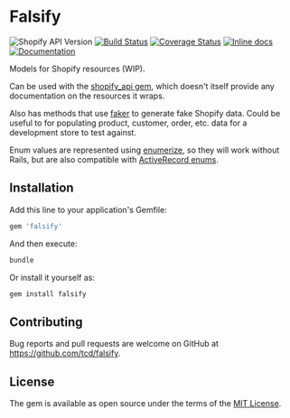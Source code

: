 # Falsify

![Shopify API Version](https://img.shields.io/badge/Shopify_API-2019--10-brightgreen.svg)
[![Build Status](https://travis-ci.org/tcd/falsify.svg?branch=master)](https://travis-ci.org/tcd/falsify)
[![Coverage Status](https://coveralls.io/repos/github/tcd/falsify/badge.svg?branch=master)](https://coveralls.io/github/tcd/falsify?branch=master)
[![Inline docs](http://inch-ci.org/github/tcd/falsify.svg?branch=master)](http://inch-ci.org/github/tcd/falsify)
[![Documentation](http://img.shields.io/badge/docs-rubydoc.org-blue.svg)](https://rubydoc.org/github/tcd/falsify/master)

Models for Shopify resources (WIP).

Can be used with the [shopify_api gem](https://github.com/Shopify/shopify_api), which doesn't itself provide any documentation on the resources it wraps.

Also has methods that use [faker](https://github.com/faker-ruby/faker) to generate fake Shopify data.
Could be useful to for populating product, customer, order, etc. data for a development store to test against.

Enum values are represented using [enumerize](https://github.com/brainspec/enumerize), so they will work without Rails,
but are also compatible with [ActiveRecord enums](https://api.rubyonrails.org/v6.0.0/classes/ActiveRecord/Enum.html).

## Installation

Add this line to your application's Gemfile:

```ruby
gem 'falsify'
```

And then execute:

```sh
bundle
```
Or install it yourself as:

```sh
gem install falsify
```

## Contributing

Bug reports and pull requests are welcome on GitHub at https://github.com/tcd/falsify.

## License

The gem is available as open source under the terms of the [MIT License](https://opensource.org/licenses/MIT).
